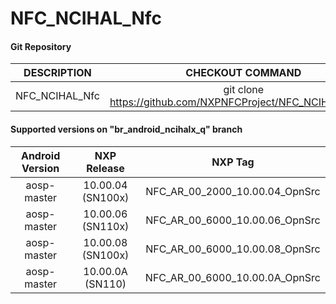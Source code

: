# NFC_NCIHAL_Nfc

#### Git Repository

| DESCRIPTION        | CHECKOUT COMMAND          |
| :-------------: |:-------------:| 
| NFC_NCIHAL_Nfc    |  git clone https://github.com/NXPNFCProject/NFC_NCIHAL_Nfc.git |


#### Supported versions on "br_android_ncihalx_q" branch

| Android Version        | NXP Release          | NXP Tag  |
| :-------------: |:---------------------:| :-----:|
| aosp-master                |  10.00.04 (SN100x) |  NFC_AR_00_2000_10.00.04_OpnSrc  |
| aosp-master                |  10.00.06 (SN110x) |  NFC_AR_00_6000_10.00.06_OpnSrc  |
| aosp-master              |  10.00.08 (SN100x) |  NFC_AR_00_6000_10.00.08_OpnSrc |
| aosp-master              |  10.00.0A (SN110) |  NFC_AR_00_6000_10.00.0A_OpnSrc |






